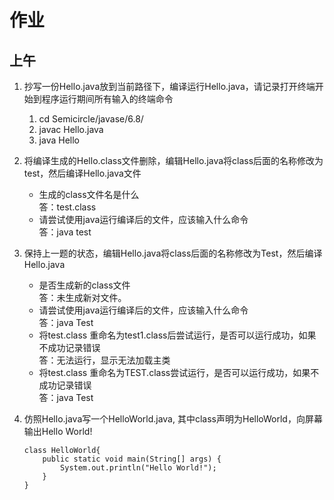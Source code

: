 # 作业
## 上午
1. 抄写一份Hello.java放到当前路径下，编译运行Hello.java，请记录打开终端开始到程序运行期间所有输入的终端命令
    1. cd Semicircle/javase/6.8/
    1. javac Hello.java
    1. java Hello

2. 将编译生成的Hello.class文件删除，编辑Hello.java将class后面的名称修改为test，然后编译Hello.java文件
    - 生成的class文件名是什么<br>
        答：test.class
    - 请尝试使用java运行编译后的文件，应该输入什么命令<br>
        答：java test
3. 保持上一题的状态，编辑Hello.java将class后面的名称修改为Test，然后编译Hello.java
    - 是否生成新的class文件<br>
        答：未生成新对文件。
    - 请尝试使用java运行编译后的文件，应该输入什么命令<br>
        答：java Test
    - 将test.class 重命名为test1.class后尝试运行，是否可以运行成功，如果不成功记录错误<br>
        答：无法运行，显示无法加载主类
    - 将test.class 重命名为TEST.class尝试运行，是否可以运行成功，如果不成功记录错误<br>
        答：java Test
4. 仿照Hello.java写一个HelloWorld.java, 其中class声明为HelloWorld，向屏幕输出Hello World!
    ```
    class HelloWorld{
	    public static void main(String[] args) {
		    System.out.println("Hello World!");
	    }
    }
    ```